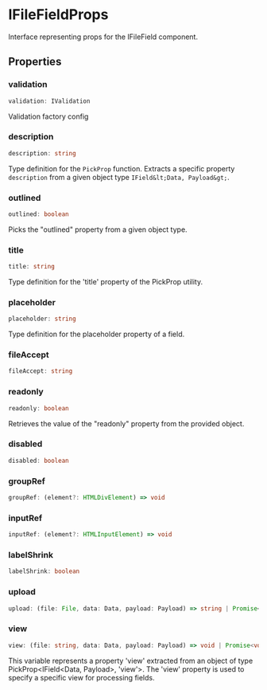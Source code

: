 # IFileFieldProps

Interface representing props for the IFileField component.

## Properties

### validation

```ts
validation: IValidation
```

Validation factory config

### description

```ts
description: string
```

Type definition for the `PickProp` function.
Extracts a specific property `description` from a given object type `IField&lt;Data, Payload&gt;`.

### outlined

```ts
outlined: boolean
```

Picks the "outlined" property from a given object type.

### title

```ts
title: string
```

Type definition for the 'title' property of the PickProp utility.

### placeholder

```ts
placeholder: string
```

Type definition for the placeholder property of a field.

### fileAccept

```ts
fileAccept: string
```

### readonly

```ts
readonly: boolean
```

Retrieves the value of the "readonly" property from the provided object.

### disabled

```ts
disabled: boolean
```

### groupRef

```ts
groupRef: (element?: HTMLDivElement) => void
```

### inputRef

```ts
inputRef: (element?: HTMLInputElement) => void
```

### labelShrink

```ts
labelShrink: boolean
```

### upload

```ts
upload: (file: File, data: Data, payload: Payload) => string | Promise<string>
```

### view

```ts
view: (file: string, data: Data, payload: Payload) => void | Promise<void>
```

This variable represents a property 'view' extracted from an object of type PickProp&lt;IField&lt;Data, Payload&gt;, 'view'&gt;.
The 'view' property is used to specify a specific view for processing fields.
